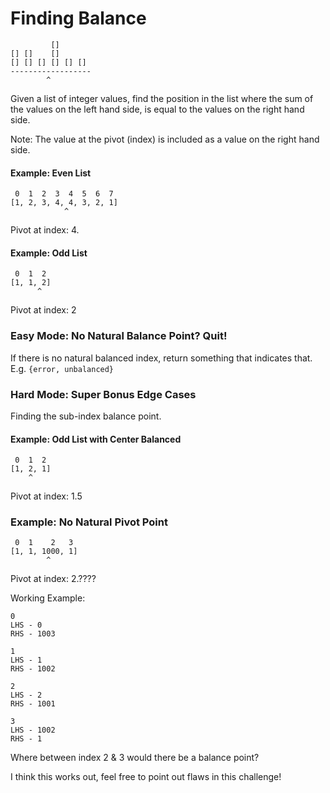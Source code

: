 Finding Balance
===============

```
         []
[] []    []
[] [] [] [] [] [] 
------------------
        ^
```

Given a list of integer values, find the position in the list where the sum of the values on the left hand side, is equal to the values on the right hand side.

Note: The value at the pivot (index) is included as a value on the right hand side.

#### Example: Even List

```
 0  1  2  3  4  5  6  7
[1, 2, 3, 4, 4, 3, 2, 1]
            ^
```
Pivot at index: 4.

#### Example: Odd List

```
 0  1  2 
[1, 1, 2]
      ^   
```
Pivot at index: 2

### Easy Mode: No Natural Balance Point? Quit!

If there is no natural balanced index, return something that indicates that.
E.g. `{error, unbalanced}`


### Hard Mode: Super Bonus Edge Cases

Finding the sub-index balance point.

#### Example: Odd List with Center Balanced

```
 0  1  2
[1, 2, 1]
    ^
```
Pivot at index: 1.5 

### Example: No Natural Pivot Point

```
 0  1    2   3
[1, 1, 1000, 1]
        ^
````
Pivot at index: 2.????


Working Example:

```
0
LHS - 0
RHS - 1003

1
LHS - 1
RHS - 1002

2
LHS - 2
RHS - 1001

3
LHS - 1002
RHS - 1
```

Where between index 2 & 3 would there be a balance point?

I think this works out, feel free to point out flaws in this challenge!
